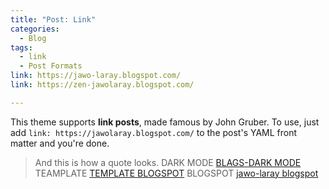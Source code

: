```yaml
---
title: "Post: Link"
categories:
  - Blog
tags:
  - link
  - Post Formats
link: https://jawo-laray.blogspot.com/
link: https://zen-jawolaray.blogspot.com/

---
```


This theme supports **link posts**, made famous by John Gruber. To use, just add `link: https://jawolaray.blogspot.com/` to the post's YAML front matter and you're done.

> And this is how a quote looks.
DARK MODE [BLAGS-DARK MODE](https://jawolaray.blogspot.com/) 
TEAMPLATE [TEMPLATE BLOGSPOT](https://zen-jawolaray.blogspot.com/) 
BLOGSPOT [jawo-laray blogspot](https://jawo-laray.blogspot.com/) 
